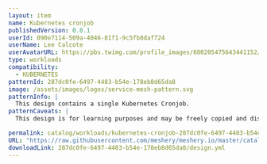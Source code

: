```yaml
---
layout: item
name: Kubernetes cronjob
publishedVersion: 0.0.1
userId: 090e7114-509a-4046-81f1-9c5fb8daf724
userName: Lee Calcote
userAvatarURL: https://pbs.twimg.com/profile_images/880205475643441152/V_vhfnzb_400x400.jpg
type: workloads
compatibility:
  - KUBERNETES
patternId: 287dc0fe-6497-4483-b54e-178eb8d65da8
image: /assets/images/logos/service-mesh-pattern.svg
patternInfo: |
  This design contains a single Kubernetes Cronjob.
patternCaveats: |
  This design is for learning purposes and may be freely copied and distributed.

permalink: catalog/workloads/kubernetes-cronjob-287dc0fe-6497-4483-b54e-178eb8d65da8.html
URL: "https://raw.githubusercontent.com/meshery/meshery.io/master/catalog/287dc0fe-6497-4483-b54e-178eb8d65da8/0.0.1/design.yml"
downloadLink: 287dc0fe-6497-4483-b54e-178eb8d65da8/design.yml
---
```

